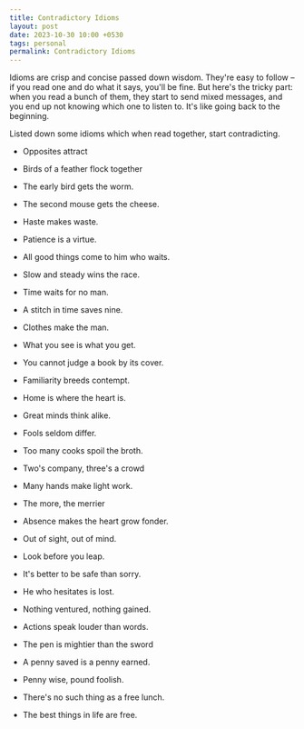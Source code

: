 ```yaml
---
title: Contradictory Idioms
layout: post
date: 2023-10-30 10:00 +0530
tags: personal
permalink: Contradictory Idioms
---
```


Idioms are crisp and concise passed down wisdom. They're easy to follow – if you read one and do what it says, you'll be fine. But here's the tricky part: when you read a bunch of them, they start to send mixed messages, and you end up not knowing which one to listen to. It's like going back to the beginning. 

Listed down some idioms which when read together, start contradicting.

* Opposites attract
* Birds of a feather flock together

* The early bird gets the worm.
* The second mouse gets the cheese.

* Haste makes waste.
* Patience is a virtue.

* All good things come to him who waits.
* Slow and steady wins the race.
* Time waits for no man.
* A stitch in time saves nine.

* Clothes make the man.
* What you see is what you get.
* You cannot judge a book by its cover.

* Familiarity breeds contempt.
* Home is where the heart is.

* Great minds think alike. 
* Fools seldom differ.

* Too many cooks spoil the broth. 
* Two's company, three's a crowd
* Many hands make light work.
* The more, the merrier

* Absence makes the heart grow fonder.
* Out of sight, out of mind.

* Look before you leap.
* It's better to be safe than sorry.
* He who hesitates is lost.
* Nothing ventured, nothing gained.

* Actions speak louder than words.
* The pen is mightier than the sword

* A penny saved is a penny earned.
* Penny wise, pound foolish.

* There's no such thing as a free lunch.
* The best things in life are free.